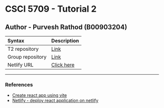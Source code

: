 # CSCI 5709 - Tutorial 2

## Author - Purvesh Rathod (B00903204)


| Syntax | Description |
| :--- | :----------- |
| T2 repository | [Link](https://git.cs.dal.ca/rathod/csci5709_t2_b00903204) |
| Group repository | [Link](https://git.cs.dal.ca/vaishwi/group_7_csci5709) |
| Netlify URL | [Click here]() |

---

### References

- [Create react app using vite](https://vitejs.dev/guide/)
- [Netlify - deploy react application on netlify]()

